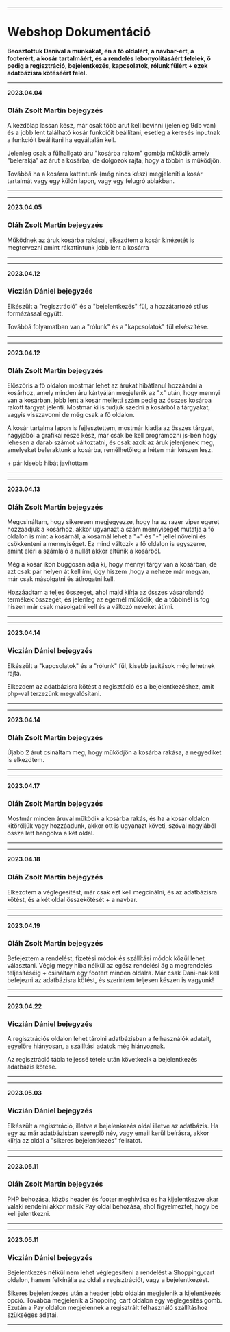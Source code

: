 ***
# Webshop Dokumentáció

**Beosztottuk Danival a munkákat, én a fő oldalért, a navbar-ért, a footerért, a kosár tartalmáért, és a rendelés lebonyolításáért felelek, ő pedig a regisztráció, bejelentkezés, kapcsolatok, rólunk fülért + ezek adatbázisra kötéséért felel.**

***
**2023.04.04**
### Oláh Zsolt Martin bejegyzés 
A kezdőlap lassan kész, már csak több árut kell bevinni (jelenleg 9db van) és a jobb lent található kosár funkcióit beállítani, esetleg a keresés inputnak a funkcióit beállítani ha egyáltalán kell.

Jelenleg csak a fülhallgató áru "kosárba rakom" gombja működik amely "belerakja" az árut a kosárba, de dolgozok rajta, hogy a többin is működjön.

Továbbá ha a kosárra kattintunk (még nincs kész) megjeleníti a kosár tartalmát vagy egy külön lapon, vagy egy felugró ablakban.
***

***
**2023.04.05**
### Oláh Zsolt Martin bejegyzés 
Működnek az áruk kosárba rakásai, elkezdtem a kosár kinézetét is megtervezni amint rákattintunk jobb lent a kosárra
***

***
**2023.04.12**
### Viczián Dániel bejegyzés
Elkészült a "regisztráció" és a "bejelentkezés" fül, a hozzátartozó stílus  formázással együtt.

Továbbá folyamatban van a "rólunk" és a "kapcsolatok" fül elkészítése.
***

***
**2023.04.12**
### Oláh Zsolt Martin bejegyzés 
Előszöris a fő oldalon mostmár lehet az árukat hibátlanul hozzáadni a kosárhoz, amely minden áru kártyáján megjelenik az "x" után, hogy mennyi van a kosárban, jobb lent a kosár melletti szám pedig az összes kosárba rakott tárgyat jelenti. Mostmár ki is tudjuk szedni a kosárból a tárgyakat, vagyis visszavonni de még csak a fő oldalon.

A kosár tartalma lapon is fejlesztettem, mostmár kiadja az összes tárgyat, nagyjából a grafikai része kész, már csak be kell programozni js-ben hogy lehesen a darab számot változtatni, és csak azok az áruk jelenjenek meg, amelyeket beleraktunk a kosárba, remélhetőleg a héten már készen lesz.

\+ pár kisebb hibát javítottam
***

***
**2023.04.13**
### Oláh Zsolt Martin bejegyzés 
Megcsináltam, hogy sikeresen megjegyezze, hogy ha az razer viper egeret hozzáadjuk a kosárhoz, akkor ugyanazt a szám mennyiséget mutatja a fő oldalon is mint a kosárnál, a kosárnál lehet a "+" és "-" jellel növelni és csökkenteni a mennyiséget. Ez mind változik a fő oldalon is egyszerre, amint eléri a számláló a nullát akkor eltűnik a kosárból.

Még a kosár ikon buggosan adja ki, hogy mennyi tárgy van a kosárban, de azt csak pár helyen át kell írni, úgy hiszem ,hogy a neheze már megvan, már csak másolgatni és átírogatni kell.

Hozzáadtam a teljes összeget, ahol majd kiírja az összes vásárolandó termékek összegét, és jelenleg az egérnél működik, de a többinél is fog hiszen már csak másolgatni kell és a változó neveket átírni.
***
***
**2023.04.14**
### Viczián Dániel bejegyzés
Elkészült a "kapcsolatok" és a "rólunk" fül, kisebb javítások még lehetnek rajta.

Elkezdem az adatbázisra kötést a regisztáció és a bejelentkezéshez, amit php-val terzezünk megvalósítani.
***

***
**2023.04.14**
### Oláh Zsolt Martin bejegyzés 
Újabb 2 árut csináltam meg, hogy működjön a kosárba rakása, a negyediket is elkezdtem.
***

***
**2023.04.17**
### Oláh Zsolt Martin bejegyzés 
Mostmár minden áruval működik a kosárba rakás, és ha a kosár oldalon kitöröljük vagy hozzáadunk, akkor ott is ugyanazt követi, szóval nagyjából össze lett hangolva a két oldal.
***

***
**2023.04.18**
### Oláh Zsolt Martin bejegyzés 
Elkezdtem a véglegesítést, már csak ezt kell megcinálni, és az adatbázisra kötést, és a két oldal összekötését + a navbar.
***

***
**2023.04.19**
### Oláh Zsolt Martin bejegyzés 
Befejeztem a rendelést, fizetési módok és szállítási módok közül lehet választani. Végig megy hiba nélkül az egész rendelési ág a megrendelés teljesítéséig + csináltam egy footert minden oldalra. Már csak Dani-nak kell befejezni az adatbázisra kötést, és szerintem teljesen készen is vagyunk!
***

***
**2023.04.22**
### Viczián Dániel bejegyzés
A regisztrációs oldalon lehet tárolni adatbázisban a felhasználók adatait, egyelőre hiányosan, a szállítási adatok még hiányoznak.

Az regisztráció tábla teljessé tétele után következik a bejelentkezés adatbázis kötése.
***
***
**2023.05.03**
### Viczián Dániel bejegyzés
Elkészült a regisztráció, illetve a bejelenkezés oldal illetve az adatbázis. Ha egy az már adatbázisban szereplő név, vagy email kerül beírásra, akkor kiírja az oldal a "sikeres bejelentkezés" feliratot.
***
***
**2023.05.11**
### Oláh Zsolt Martin bejegyzés
PHP behozása, közös header és footer meghívása és ha kijelentkezve akar valaki rendelni akkor másik Pay oldal behozása, ahol figyelmeztet, hogy be kell jelentkezni. 
***
***
**2023.05.11**
### Viczián Dániel bejegyzés
Bejelentkezés nélkül nem lehet véglegesíteni a rendelést a Shopping_cart oldalon, hanem felkínálja az oldal a regisztrációt, vagy a bejelentkezést.

Sikeres bejelentkezés után a header jobb oldalán megjelenik a kijelentkezés opció. Továbbá megjelenik a Shopping_cart oldalon egy véglegesítés gomb.
Ezután a Pay oldalon megjelennek a regisztrált felhasználó szállításhoz szükséges adatai.
***